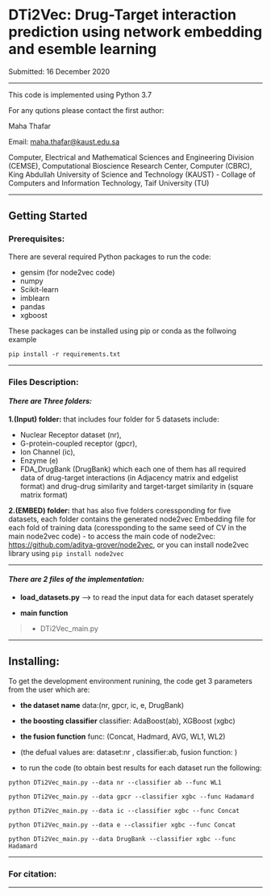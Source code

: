 # DTi2Vec: Drug-Target interaction prediction using network embedding and esemble learning


Submitted: 16 December 2020                                      



----
This code is implemented using Python 3.7

For any qutions please contact the first author:


  Maha Thafar

Email: maha.thafar@kaust.edu.sa

Computer, Electrical and Mathematical Sciences and Engineering Division (CEMSE), Computational Bioscience Research Center, Computer (CBRC), King Abdullah University of Science and Technology (KAUST) - Collage of Computers and Information Technology, Taif University (TU)

----

## Getting Started

### Prerequisites:

There are several required Python packages to run the code:
- gensim (for node2vec code)
- numpy
- Scikit-learn
- imblearn
- pandas
- xgboost

These packages can be installed using pip or conda as the follwoing example
```
pip install -r requirements.txt
```
----

### Files Description:
#### *There are Three folders:*

  **1.(Input) folder:** 
  that includes four folder for 5 datasets include: 
   - Nuclear Receptor dataset (nr),
   - G-protein-coupled receptor (gpcr),
   - Ion Channel (ic), 
   - Enzyme (e)
   - FDA_DrugBank (DrugBank)
     which each one of them has all required data of drug-target interactions (in Adjacency matrix and edgelist format) and drug-drug similarity and target-target similarity in (square matrix format)
  
  **2.(EMBED) folder:**
  that has also five folders coressponding for five datasets,
     each folder contains the generated node2vec Embedding file for each fold of training data (coressponding to the same seed of CV in the main node2vec code)
     - to access the main code of node2vec: https://github.com/aditya-grover/node2vec, or you can install node2vec library using 
     ```
     pip install node2vec
     ```
  
---
#### *There are 2 files of the implementation:*


- **load_datasets.py** --> to read the input data for each dataset sperately


- **main function**
> - DTi2Vec_main.py


---
## Installing:

To get the development environment runining, the code get 3 parameters from the user which are:
- **the dataset name** data:(nr, gpcr, ic, e, DrugBank)
- **the boosting classifier** classifier: AdaBoost(ab), XGBoost (xgbc)
- **the fusion function** func: (Concat, Hadmard, AVG, WL1, WL2)
- (the defual values are:  dataset:nr , classifier:ab, fusion function: )

- to run the code (to obtain best results for each dataset run the following:

```
python DTi2Vec_main.py --data nr --classifier ab --func WL1
```
```
python DTi2Vec_main.py --data gpcr --classifier xgbc --func Hadamard
```
```
python DTi2Vec_main.py --data ic --classifier xgbc --func Concat
```
```
python DTi2Vec_main.py --data e --classifier xgbc --func Concat
```
```
python DTi2Vec_main.py --data DrugBank --classifier xgbc --func Hadamard
```

------------------
### For citation:
---


